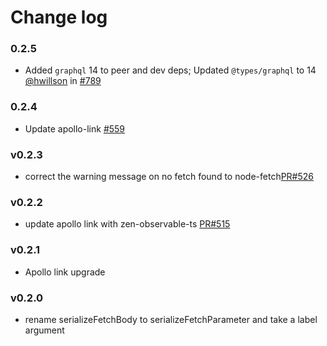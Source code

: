 # Change log

### 0.2.5
- Added `graphql` 14 to peer and dev deps; Updated `@types/graphql` to 14  <br/>
  [@hwillson](http://github.com/hwillson) in [#789](https://github.com/apollographql/apollo-link/pull/789)

### 0.2.4
- Update apollo-link [#559](https://github.com/apollographql/apollo-link/pull/559)

### v0.2.3
- correct the warning message on no fetch found to node-fetch[PR#526](https://github.com/apollographql/apollo-link/pull/526)

### v0.2.2
- update apollo link with zen-observable-ts [PR#515](https://github.com/apollographql/apollo-link/pull/515)

### v0.2.1
- Apollo link upgrade

### v0.2.0
- rename serializeFetchBody to serializeFetchParameter and take a label argument
